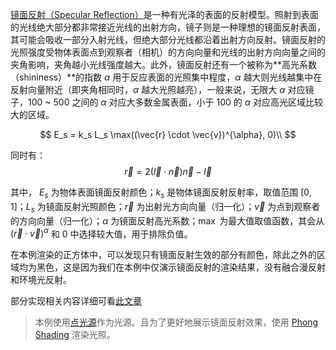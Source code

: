 [镜面反射（Specular Reflection）](https://en.wikipedia.org/wiki/Specular_reflection)是一种有光泽的表面的反射模型。照射到表面的光线绝大部分都非常接近光线的出射方向，镜子则是一种理想的镜面反射表面，其可能会吸收一部分入射光线，但绝大部分光线都沿着出射方向反射。镜面反射的光照强度受物体表面点到观察者（相机）的方向向量和光线的出射方向向量之间的夹角影响，夹角越小光线强度越大。此外，镜面反射还有一个被称为**高光系数（shininess）**的指数 $\alpha$ 用于反应表面的光照集中程度，$\alpha$ 越大则光线越集中在反射向量附近（即夹角相同时，$\alpha$ 越大光照越亮），一般来说，无限大 $\alpha$ 对应镜子，100 ~ 500 之间的 $\alpha$ 对应大多数金属表面，小于 100 的 $\alpha$ 对应高光区域比较大的区域。

$$
E_s = k_s L_s \max((\vec{r} \cdot \vec{v})^{\alpha}, 0)\\
$$

同时有：
$$
\vec{r} = 2(\vec{l} \cdot \vec{n}) \vec{n} - \vec{l}
$$

其中， $E_s$ 为物体表面镜面反射颜色；$k_s$ 是物体镜面反射反射率，取值范围 $[0, 1]$；$L_s$ 为镜面反射光照颜色；$\vec{r}$ 为出射光方向向量（归一化）；$\vec{v}$ 为点到观察者的方向向量（归一化）；$\alpha$ 为镜面反射高光系数；$\max$ 为最大值取值函数，其会从 $(\vec{r} \cdot \vec{v})^{\alpha}$ 和 $0$ 中选择较大值，用于排除负值。

在本例渲染的正方体中，可以发现只有镜面反射生效的部分有颜色，除此之外的区域均为黑色，这是因为我们在本例中仅演示镜面反射的渲染结果，没有融合漫反射和环境光反射。

部分实现相关内容详细可看[此文章](http://learnwebgl.brown37.net/09_lights/lights_specular.html)

> 本例使用[点光源](./21_light_sources/01_pointlight)作为光源。且为了更好地展示镜面反射效果，使用 [Phong Shading](./20_shading/02_phongshading) 渲染光照。
